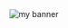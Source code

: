 <img src="https://github.com/user-attachments/assets/fbdb192b-060a-4ca0-aa78-039d76ebc58e" alt="my banner">